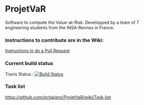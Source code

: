 ProjetVaR
=========

Software to compute the Value-at-Risk.
Developped by a team of 7 engineering students from the INSA-Rennes in France.


### Instructions to contribute are in the Wiki:
[Instructions to do a Pull Request](https://github.com/pchaigno/ProjetVaR/wiki/Instructions-Pull-Request)


### Current build status
Travis Status : [![Build Status](https://api.travis-ci.org/pchaigno/ProjetVaR.png?branch=master)](https://travis-ci.org/pchaigno/ProjetVaR)


### Task list
https://github.com/pchaigno/ProjetVaR/wiki/Task-list
